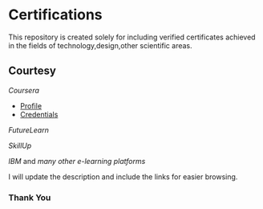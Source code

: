 # Certifications
This repository is created solely for including verified certificates achieved in the fields of technology,design,other scientific areas.
## Courtesy


*Coursera*
- [Profile](https://www.coursera.org/user/c038d3be4973365b9292c98547d7c84d)
- [Credentials](https://meharima.github.io/blog/)

*FutureLearn*

*SkillUp*

*IBM*
and *many other e-learning platforms* 

I will update the description and include the links for easier browsing.
### Thank You
